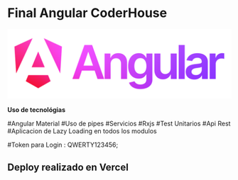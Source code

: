 # Final Angular CoderHouse

<img src="./public/assets/img/angi.jpg" alt="logo de Angular">




**Uso de tecnológias**

#Angular Material
#Uso de pipes
#Servicios
#Rxjs
#Test Unitarios
#Api Rest
#Aplicacion de Lazy Loading en todos los modulos

#Token para Login : QWERTY123456;



## Deploy realizado en Vercel
